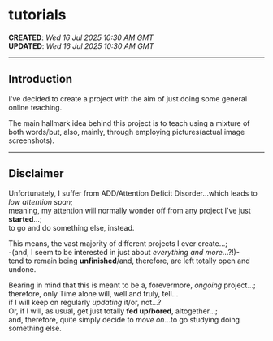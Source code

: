 # tutorials

**CREATED**: *Wed 16 Jul 2025 10:30 AM GMT*  
**UPDATED**: *Wed 16 Jul 2025 10:30 AM GMT*  

-----

## Introduction

I've decided to create a project with the aim  of just doing some general online teaching.  

The main hallmark idea behind this project is to teach using a mixture of both words/but, also, mainly, through employing pictures(actual image screenshots).   

-----

## Disclaimer

Unfortunately, I suffer from ADD/Attention Deficit Disorder...which leads to *low attention span*;    
meaning, my attention will normally wonder off from any project I've just **started**...;    
to go and do something else, instead.  

This means, the vast majority of different projects I ever create...;    
-(and, I seem to be interested in just about *everything and more*...?!)-  
tend to remain being **unfinished**/and, therefore, are left totally open and undone.   

Bearing in mind that this is meant to be a, forevermore, *ongoing* project...;  
therefore, only Time alone will, well and truly, tell...  
if I will keep on regularly *updating* it/or, not...?    
Or, if I will, as usual, get just totally **fed up/bored**, altogether...;   
and, therefore, quite simply decide to *move on*...to go studying doing something else.    
